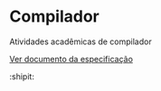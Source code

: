 # Compilador
Atividades acadêmicas de compilador

[Ver documento da especificação](https://docs.google.com/document/d/1bMv1-FuyE3zHSI9eFc0XhH3ItlrTHYIe02soxZg2Z6o/edit?usp=sharing)

:shipit:

